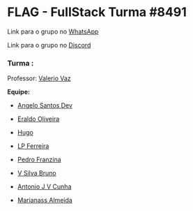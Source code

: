 # FLAG - FullStack Turma #8491

Link para o grupo no [WhatsApp](https://chat.whatsapp.com/LjEH7BEsphLCAjIFMhcVzE)

Link para o grupo no [Discord](https://discord.gg/c7fZ7PVx6v)

### Turma :

Professor: [Valerio Vaz](https://github.com/vvaz)

**Equipe:**

- [Angelo Santos Dev](https://github.com/AngeloSantosDev)

- [Eraldo Oliveira](https://github.com/eraldo-oliveira)

- [Hugo](https://github.com/hugo-m12)

- [LP Ferreira](https://github.com/LPFerreira)

- [Pedro Franzina](https://github.com/pedrofranzina)

- [V Silva Bruno](https://github.com/vsilvabruno)

- [Antonio J V Cunha](https://github.com/antoniojvcunha)

- [Marianass Almeida](https://github.com/Marianassalmeida)
